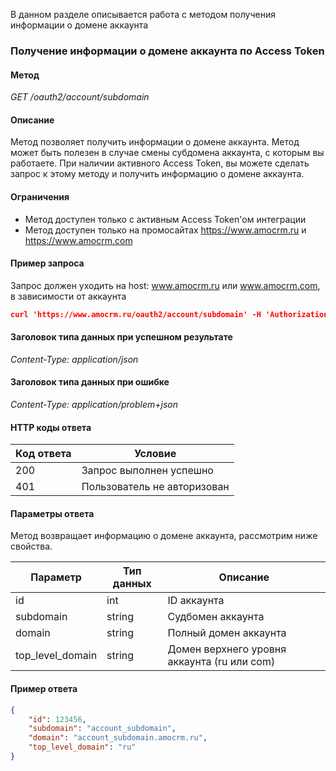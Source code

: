 
В данном разделе описывается работа с методом получения информации о домене аккаунта


<a name="account-domain-info"></a>

### Получение информации о домене аккаунта по Access Token

#### Метод

*GET /oauth2/account/subdomain*

#### Описание 

Метод позволяет получить информации о домене аккаунта.
Метод может быть полезен в случае смены субдомена аккаунта, с которым вы работаете. При наличии активного Access Token, вы можете сделать запрос к этому методу и получить информацию о домене аккаунта.

#### Ограничения 

*   Метод доступен только с активным Access Token'ом интеграции
*   Метод доступен только на промосайтах https://www.amocrm.ru и https://www.amocrm.com

#### Пример запроса

Запрос должен уходить на host: www.amocrm.ru или www.amocrm.com, в зависимости от аккаунта

```json
curl 'https://www.amocrm.ru/oauth2/account/subdomain' -H 'Authorization: Bearer {access_token}'
```

#### Заголовок типа данных при успешном результате

*Content-Type: application/json*

#### Заголовок типа данных при ошибке 

*Content-Type: application/problem+json*

#### HTTP коды ответа

| Код ответа | Условие |
|------------|---------|
| 200 | Запрос выполнен успешно |
| 401 | Пользователь не авторизован |

#### Параметры ответа 

Метод возвращает информацию о домене аккаунта, рассмотрим ниже свойства.

| Параметр | Тип данных | Описание |
|----------|------------|----------|
|id|int|ID аккаунта|
|subdomain|string|Судбомен аккаунта|
|domain|string|Полный домен аккаунта|
|top_level_domain|string|Домен верхнего уровня аккаунта (ru или com)|

#### Пример ответа 

```json
{
    "id": 123456,
    "subdomain": "account_subdomain",
    "domain": "account_subdomain.amocrm.ru",
    "top_level_domain": "ru"
}
```
<!-- Generated at Thu, 04 Mar 2021 10:59:09 +0000. amoCRM Documentation Generator -->